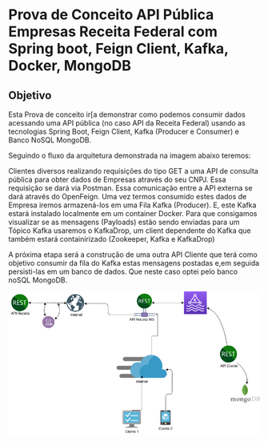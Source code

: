 # Prova de Conceito API Pública Empresas Receita Federal com Spring boot, Feign Client, Kafka, Docker, MongoDB


## Objetivo

Esta Prova de conceito ir[a demonstrar como podemos consumir dados acessando uma API pública (no caso API da Receita Federal) usando as tecnologias Spring Boot, Feign Client, Kafka (Producer e Consumer) e Banco NoSQL MongoDB.

Seguindo o fluxo da arquitetura demonstrada na imagem abaixo teremos: 

Clientes diversos realizando requisições do tipo GET a uma API de consulta pública para obter dados de Empresas através do seu CNPJ. 
Essa requisição se dará via Postman. Essa comunicação entre a API externa se dará através do OpenFeign.
Uma vez termos consumido estes dados de Empresa iremos armazená-los em uma Fila Kafka (Producer). E, este Kafka estará instalado localmente em um container Docker.
Para que consigamos visualizar se as mensagens (Payloads) estão sendo enviadas para um Tópico Kafka usaremos o KafkaDrop, um client dependente do Kafka que também estará containirizado (Zookeeper, Kafka e KafkaDrop)

A próxima etapa será a construção de uma outra API Cliente que terá como objetivo consumir da fila do Kafka estas mensagens postadas e,em seguida persisti-las em um banco de dados. Que neste caso optei pelo banco noSQL MongoDB.


![alt text](https://github.com/JulianCambraia/spring-feign-docker-kafka-mongo-receitaws/blob/main/images/diagrama-componetes.drawio.png?raw=true)
